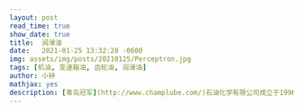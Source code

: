 ```yaml
---
layout: post
read_time: true
show_date: true
title:  润滑油
date:   2021-01-25 13:32:20 -0600
img: assets/img/posts/20210125/Perceptron.jpg 
tags: [机油, 变速箱油, 齿轮油, 润滑油]
author: 小钟
mathjax: yes
description: [青岛冠军](http://www.champlube.com/)石油化学有限公司成立于1996年，致力于研发拥有高效性能和卓越品质的高端润滑油产品。
---
```

